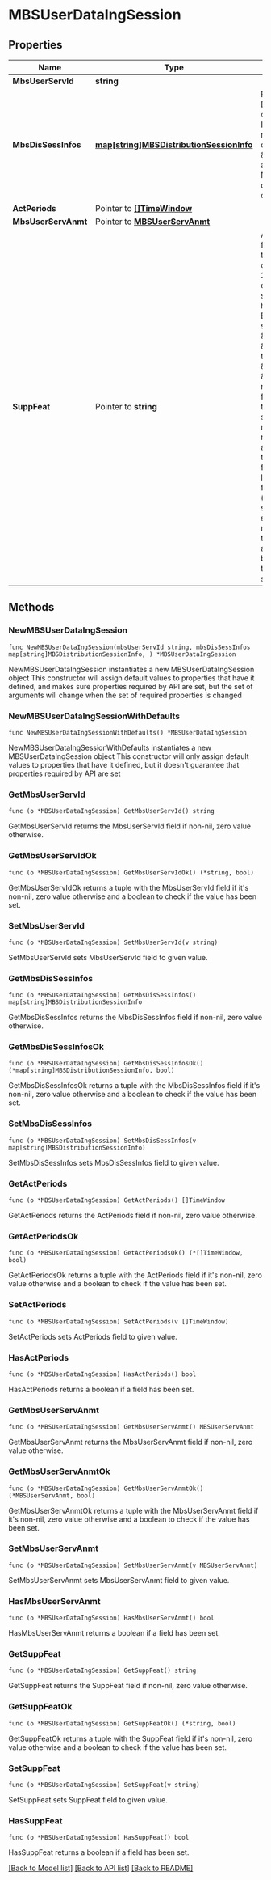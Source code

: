 # MBSUserDataIngSession

## Properties

Name | Type | Description | Notes
------------ | ------------- | ------------- | -------------
**MbsUserServId** | **string** |  | 
**MbsDisSessInfos** | [**map[string]MBSDistributionSessionInfo**](MBSDistributionSessionInfo.md) | Represents one or more MBS Distribution Session(s) composing the MBS User Data Ingest  Session. The key of the map shall be set to the value ofthe \&quot;mbsDistSessionId\&quot; attribute  of the MBSDistributionSessionInfo data structure encoding the corresponding map entry.  | 
**ActPeriods** | Pointer to [**[]TimeWindow**](TimeWindow.md) |  | [optional] 
**MbsUserServAnmt** | Pointer to [**MBSUserServAnmt**](MBSUserServAnmt.md) |  | [optional] 
**SuppFeat** | Pointer to **string** | A string used to indicate the features supported by an API that is used as defined in clause  6.6 in 3GPP TS 29.500. The string shall contain a bitmask indicating supported features in  hexadecimal representation Each character in the string shall take a value of \&quot;0\&quot; to \&quot;9\&quot;,  \&quot;a\&quot; to \&quot;f\&quot; or \&quot;A\&quot; to \&quot;F\&quot; and shall represent the support of 4 features as described in  table 5.2.2-3. The most significant character representing the highest-numbered features shall  appear first in the string, and the character representing features 1 to 4 shall appear last  in the string. The list of features and their numbering (starting with 1) are defined  separately for each API. If the string contains a lower number of characters than there are  defined features for an API, all features that would be represented by characters that are not  present in the string are not supported.  | [optional] 

## Methods

### NewMBSUserDataIngSession

`func NewMBSUserDataIngSession(mbsUserServId string, mbsDisSessInfos map[string]MBSDistributionSessionInfo, ) *MBSUserDataIngSession`

NewMBSUserDataIngSession instantiates a new MBSUserDataIngSession object
This constructor will assign default values to properties that have it defined,
and makes sure properties required by API are set, but the set of arguments
will change when the set of required properties is changed

### NewMBSUserDataIngSessionWithDefaults

`func NewMBSUserDataIngSessionWithDefaults() *MBSUserDataIngSession`

NewMBSUserDataIngSessionWithDefaults instantiates a new MBSUserDataIngSession object
This constructor will only assign default values to properties that have it defined,
but it doesn't guarantee that properties required by API are set

### GetMbsUserServId

`func (o *MBSUserDataIngSession) GetMbsUserServId() string`

GetMbsUserServId returns the MbsUserServId field if non-nil, zero value otherwise.

### GetMbsUserServIdOk

`func (o *MBSUserDataIngSession) GetMbsUserServIdOk() (*string, bool)`

GetMbsUserServIdOk returns a tuple with the MbsUserServId field if it's non-nil, zero value otherwise
and a boolean to check if the value has been set.

### SetMbsUserServId

`func (o *MBSUserDataIngSession) SetMbsUserServId(v string)`

SetMbsUserServId sets MbsUserServId field to given value.


### GetMbsDisSessInfos

`func (o *MBSUserDataIngSession) GetMbsDisSessInfos() map[string]MBSDistributionSessionInfo`

GetMbsDisSessInfos returns the MbsDisSessInfos field if non-nil, zero value otherwise.

### GetMbsDisSessInfosOk

`func (o *MBSUserDataIngSession) GetMbsDisSessInfosOk() (*map[string]MBSDistributionSessionInfo, bool)`

GetMbsDisSessInfosOk returns a tuple with the MbsDisSessInfos field if it's non-nil, zero value otherwise
and a boolean to check if the value has been set.

### SetMbsDisSessInfos

`func (o *MBSUserDataIngSession) SetMbsDisSessInfos(v map[string]MBSDistributionSessionInfo)`

SetMbsDisSessInfos sets MbsDisSessInfos field to given value.


### GetActPeriods

`func (o *MBSUserDataIngSession) GetActPeriods() []TimeWindow`

GetActPeriods returns the ActPeriods field if non-nil, zero value otherwise.

### GetActPeriodsOk

`func (o *MBSUserDataIngSession) GetActPeriodsOk() (*[]TimeWindow, bool)`

GetActPeriodsOk returns a tuple with the ActPeriods field if it's non-nil, zero value otherwise
and a boolean to check if the value has been set.

### SetActPeriods

`func (o *MBSUserDataIngSession) SetActPeriods(v []TimeWindow)`

SetActPeriods sets ActPeriods field to given value.

### HasActPeriods

`func (o *MBSUserDataIngSession) HasActPeriods() bool`

HasActPeriods returns a boolean if a field has been set.

### GetMbsUserServAnmt

`func (o *MBSUserDataIngSession) GetMbsUserServAnmt() MBSUserServAnmt`

GetMbsUserServAnmt returns the MbsUserServAnmt field if non-nil, zero value otherwise.

### GetMbsUserServAnmtOk

`func (o *MBSUserDataIngSession) GetMbsUserServAnmtOk() (*MBSUserServAnmt, bool)`

GetMbsUserServAnmtOk returns a tuple with the MbsUserServAnmt field if it's non-nil, zero value otherwise
and a boolean to check if the value has been set.

### SetMbsUserServAnmt

`func (o *MBSUserDataIngSession) SetMbsUserServAnmt(v MBSUserServAnmt)`

SetMbsUserServAnmt sets MbsUserServAnmt field to given value.

### HasMbsUserServAnmt

`func (o *MBSUserDataIngSession) HasMbsUserServAnmt() bool`

HasMbsUserServAnmt returns a boolean if a field has been set.

### GetSuppFeat

`func (o *MBSUserDataIngSession) GetSuppFeat() string`

GetSuppFeat returns the SuppFeat field if non-nil, zero value otherwise.

### GetSuppFeatOk

`func (o *MBSUserDataIngSession) GetSuppFeatOk() (*string, bool)`

GetSuppFeatOk returns a tuple with the SuppFeat field if it's non-nil, zero value otherwise
and a boolean to check if the value has been set.

### SetSuppFeat

`func (o *MBSUserDataIngSession) SetSuppFeat(v string)`

SetSuppFeat sets SuppFeat field to given value.

### HasSuppFeat

`func (o *MBSUserDataIngSession) HasSuppFeat() bool`

HasSuppFeat returns a boolean if a field has been set.


[[Back to Model list]](../README.md#documentation-for-models) [[Back to API list]](../README.md#documentation-for-api-endpoints) [[Back to README]](../README.md)


